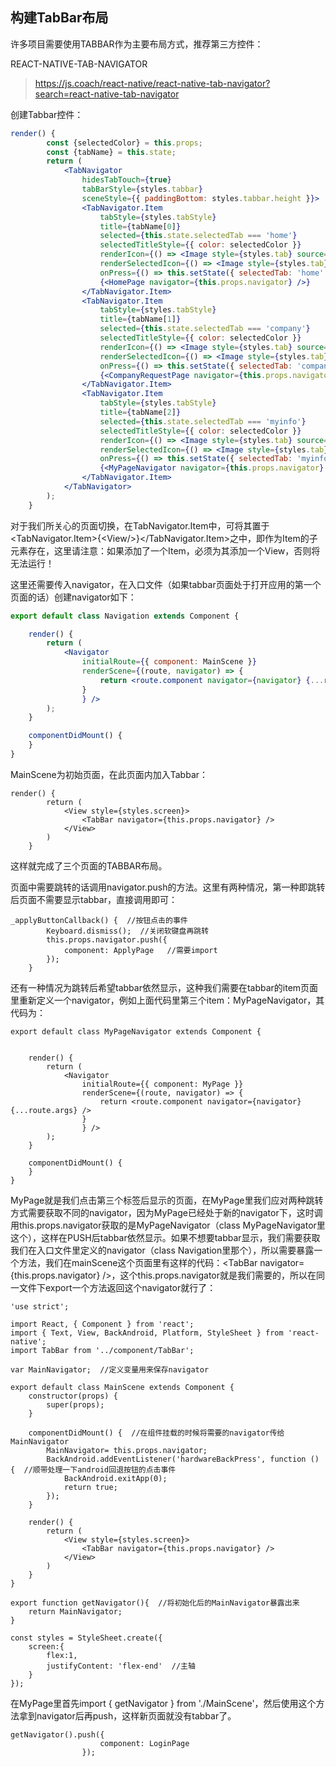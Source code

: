 ## 构建TabBar布局

许多项目需要使用TABBAR作为主要布局方式，推荐第三方控件：

REACT-NATIVE-TAB-NAVIGATOR

> https://js.coach/react-native/react-native-tab-navigator?search=react-native-tab-navigator

创建Tabbar控件：

```jsx
render() {
        const {selectedColor} = this.props;
        const {tabName} = this.state;
        return (
            <TabNavigator
                hidesTabTouch={true}
                tabBarStyle={styles.tabbar}
                sceneStyle={{ paddingBottom: styles.tabbar.height }}>
                <TabNavigator.Item
                    tabStyle={styles.tabStyle}
                    title={tabName[0]}
                    selected={this.state.selectedTab === 'home'}
                    selectedTitleStyle={{ color: selectedColor }}
                    renderIcon={() => <Image style={styles.tab} source={require("../image/tab_home.png")} />}
                    renderSelectedIcon={() => <Image style={styles.tab} source={require("../image/tab_home_sg.png")} />}
                    onPress={() => this.setState({ selectedTab: 'home' })}>
                    {<HomePage navigator={this.props.navigator} />}
                </TabNavigator.Item>
                <TabNavigator.Item
                    tabStyle={styles.tabStyle}
                    title={tabName[1]}
                    selected={this.state.selectedTab === 'company'}
                    selectedTitleStyle={{ color: selectedColor }}
                    renderIcon={() => <Image style={styles.tab} source={require("../image/tab_appeal.png")} />}
                    renderSelectedIcon={() => <Image style={styles.tab} source={require("../image/tab_appeal_sg.png")}/>}
                    onPress={() => this.setState({ selectedTab: 'company' })}>
                    {<CompanyRequestPage navigator={this.props.navigator}/>}
                </TabNavigator.Item>
                <TabNavigator.Item
                    tabStyle={styles.tabStyle}
                    title={tabName[2]}
                    selected={this.state.selectedTab === 'myinfo'}
                    selectedTitleStyle={{ color: selectedColor }}
                    renderIcon={() => <Image style={styles.tab} source={require("../image/tab_person.png")} />}
                    renderSelectedIcon={() => <Image style={styles.tab} source={require("../image/tab_person_sg.png")} />}
                    onPress={() => this.setState({ selectedTab: 'myinfo' })}>
                    {<MyPageNavigator navigator={this.props.navigator} />}
                </TabNavigator.Item>
            </TabNavigator>
        );
    }
```

对于我们所关心的页面切换，在TabNavigator.Item中，可将其置于&lt;TabNavigator.Item&gt;{&lt;View/&gt;}&lt;/TabNavigator.Item&gt;之中，即作为Item的子元素存在，这里请注意：如果添加了一个Item，必须为其添加一个View，否则将无法运行！

这里还需要传入navigator，在入口文件（如果tabbar页面处于打开应用的第一个页面的话）创建navigator如下：

```jsx
export default class Navigation extends Component {

    render() {
        return (
            <Navigator
                initialRoute={{ component: MainScene }}
                renderScene={(route, navigator) => {
                    return <route.component navigator={navigator} {...route.args} />
                }
                } />
        );
    }

    componentDidMount() {
    }
}
```

MainScene为初始页面，在此页面内加入Tabbar：

```
render() {
        return (
            <View style={styles.screen}>
                <TabBar navigator={this.props.navigator} />
            </View>
        )
    }
```

这样就完成了三个页面的TABBAR布局。

页面中需要跳转的话调用navigator.push的方法。这里有两种情况，第一种即跳转后页面不需要显示tabbar，直接调用即可：

```
_applyButtonCallback() {  //按钮点击的事件
        Keyboard.dismiss();  //关闭软键盘再跳转
        this.props.navigator.push({
            component: ApplyPage   //需要import
        });
    }

```

还有一种情况为跳转后希望tabbar依然显示，这种我们需要在tabbar的item页面里重新定义一个navigator，例如上面代码里第三个item：MyPageNavigator，其代码为：

```
export default class MyPageNavigator extends Component {


    render() {
        return (
            <Navigator
                initialRoute={{ component: MyPage }}
                renderScene={(route, navigator) => {
                    return <route.component navigator={navigator} {...route.args} />
                }
                } />
        );
    }

    componentDidMount() {
    }
}

```

MyPage就是我们点击第三个标签后显示的页面，在MyPage里我们应对两种跳转方式需要获取不同的navigator，因为MyPage已经处于新的navigator下，这时调用this.props.navigator获取的是MyPageNavigator（class MyPageNavigator里这个），这样在PUSH后tabbar依然显示。如果不想要tabbar显示，我们需要获取我们在入口文件里定义的navigator（class Navigation里那个），所以需要暴露一个方法，我们在mainScene这个页面里有这样的代码：&lt;TabBar navigator={this.props.navigator} /&gt;，这个this.props.navigator就是我们需要的，所以在同一文件下export一个方法返回这个navigator就行了：

```
'use strict';

import React, { Component } from 'react';
import { Text, View, BackAndroid, Platform, StyleSheet } from 'react-native';
import TabBar from '../component/TabBar';

var MainNavigator;  //定义变量用来保存navigator

export default class MainScene extends Component {
    constructor(props) {
        super(props);
    }

    componentDidMount() {  //在组件挂载的时候将需要的navigator传给MainNavigator
        MainNavigator= this.props.navigator;
        BackAndroid.addEventListener('hardwareBackPress', function () {  //顺带处理一下android回退按钮的点击事件
            BackAndroid.exitApp(0);
            return true;
        });
    }

    render() {
        return (
            <View style={styles.screen}>
                <TabBar navigator={this.props.navigator} />
            </View>
        )
    }
}

export function getNavigator(){  //将初始化后的MainNavigator暴露出来
    return MainNavigator;  
}

const styles = StyleSheet.create({
    screen:{
        flex:1, 
        justifyContent: 'flex-end'  //主轴
    }
});
```

在MyPage里首先import { getNavigator } from './MainScene'，然后使用这个方法拿到navigator后再push，这样新页面就没有tabbar了。

```
getNavigator().push({
                    component: LoginPage
                });
```




